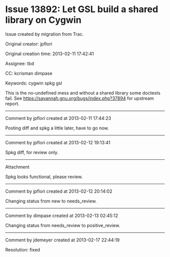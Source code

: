 # Issue 13892: Let GSL build a shared library on Cygwin

Issue created by migration from Trac.

Original creator: jpflori

Original creation time: 2013-02-11 17:42:41

Assignee: tbd

CC:  kcrisman dimpase

Keywords: cygwin spkg gsl

This is the no-undefined mess and without a shared library some doctests fail.
See https://savannah.gnu.org/bugs/index.php?37894 for upstream report.


---

Comment by jpflori created at 2013-02-11 17:44:23

Posting diff and spkg a little later, have to go now.


---

Comment by jpflori created at 2013-02-12 19:13:41

Spkg diff, for review only.


---

Attachment

Spkg looks functional, please review.


---

Comment by jpflori created at 2013-02-12 20:14:02

Changing status from new to needs_review.


---

Comment by dimpase created at 2013-02-13 02:45:12

Changing status from needs_review to positive_review.


---

Comment by jdemeyer created at 2013-02-17 22:44:19

Resolution: fixed

